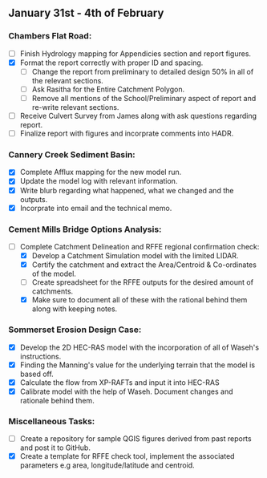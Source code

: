 ## January 31st - 4th of February

### Chambers Flat Road:

- [ ] Finish Hydrology mapping for Appendicies section and report figures.
- [x] Format the report correctly with proper ID and spacing.
  - [ ] Change the report from preliminary to detailed design 50% in all of the relevant sections.
  - [ ] Ask Rasitha for the Entire Catchment Polygon.
  - [ ] Remove all mentions of the School/Preliminary aspect of report and re-write relevant sections.
- [ ] Receive Culvert Survey from James along with ask questions regarding report. 
- [ ] Finalize report with figures and incorprate comments into HADR.

### Cannery Creek Sediment Basin:

- [x] Complete Afflux mapping for the new model run.
- [x] Update the model log with relevant information.
- [x] Write blurb regarding what happened, what we changed and the outputs.
- [x] Incorprate into email and the technical memo.

### Cement Mills Bridge Options Analysis:

- [ ] Complete Catchment Delineation and RFFE regional confirmation check:
  - [x] Develop a Catchment Simulation model with the limited LIDAR.
  - [x] Certify the catchment and extract the Area/Centroid & Co-ordinates of the model.
  - [ ] Create spreadsheet for the RFFE outputs for the desired amount of catchments.
  - [x] Make sure to document all of these with the rational behind them along with keeping notes.

### Sommerset Erosion Design Case:
- [X] Develop the 2D HEC-RAS model with the incorporation of all of Waseh's instructions.
- [X] Finding the Manning's value for the underlying terrain that the model is based off.
- [X] Calculate the flow from XP-RAFTs and input it into HEC-RAS
- [x] Calibrate model with the help of Waseh. Document changes and rationale behind them. 

### Miscellaneous Tasks:

- [ ] Create a repository for sample QGIS figures derived from past reports and post it to GitHub.
- [x] Create a template for RFFE check tool, implement the associated parameters e.g area, longitude/latitude and centroid.
